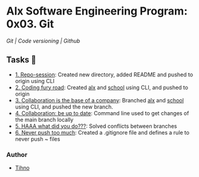 # Alx Software Engineering Program: 0x03. Git
*Git | Code versioning | Github*

## Tasks :page_with_curl:
+ [1. Repo-session](https://github.com/justintihno/alx-zero_day/tree/master/0x03-git): Created new directory, added README and pushed to origin using CLI
+ [2. Coding fury road](https://github.com/justintihno/alx-zero_day/tree/master/0x03-git): Created [alx](./bash/alx) and [school](./bash/school) using CLI, and pushed to origin
+ [3. Collaboration is the base of a company](https://github.com/justintihno/alx-zero_day/tree/master/0x03-git): Branched [alx](./bash/alx) and [school](./bash/school) using CLI, and pushed the new branch.
+ [4. Collaboration: be up to date](./up_to_date): Command line used to get changes of the main branch locally
+ [5. HAAA what did you do???](https://github.com/justintihno/alx-zero_day/tree/master/0x03-git): Solved conflicts between branches
+ [6. Never push too much](./.gitignore): Created a .gitignore file and defines a rule to never push ~ files

### Author
+ [Tihno](https://github.com/justintihno)
